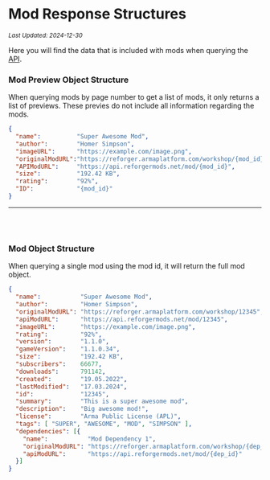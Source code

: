# Mod Response Structures
<sup>*Last Updated: 2024-12-30*</sup>

Here you will find the data that is included with mods when querying the [API](?page=documentation/api).

### **Mod Preview Object Structure**

When querying mods by page number to get a list of mods, it only returns a list of previews. These previes do not include
all information regarding the mods.

```json
{
  "name":          "Super Awesome Mod",                                   // string
  "author":        "Homer Simpson",                                       // string
  "imageURL":      "https://example.com/image.png",                       // string
  "originalModURL":"https://reforger.armaplatform.com/workshop/{mod_id}", // string
  "APIModURL":     "https://api.reforgermods.net/mod/{mod_id}",           // string
  "size":          "192.42 KB",                                           // string
  "rating":        "92%",                                                 // string
  "ID":            "{mod_id}"                                             // string
}
```
___
<br><br>

### **Mod Object Structure**

When querying a single mod using the mod id, it will return the full mod object.

```json
{
  "name":           "Super Awesome Mod",                                     // string 
  "author":         "Homer Simpson",                                         // string
  "originalModURL": "https://reforger.armaplatform.com/workshop/12345",      // string
  "apiModURL":      "https://api.reforgermods.net/mod/12345",                // string
  "imageURL":       "https://example.com/image.png",                         // string
  "rating":         "92%",                                                   // string
  "version":        "1.1.0",                                                 // string
  "gameVersion":    "1.1.0.34",                                              // string
  "size":           "192.42 KB",                                             // string
  "subscribers":    66677,                                                   // int
  "downloads":      791142,                                                  // int
  "created":        "19.05.2022",                                            // string
  "lastModified":   "17.03.2024",                                            // string
  "id":             "12345",                                                 // string
  "summary":        "This is a super awesome mod",                           // string
  "description":    "Big awesome mod!",                                      // string
  "license":        "Arma Public License (APL)",                             // string
  "tags": [ "SUPER", "AWESOME", "MOD", "SIMPSON" ],                          // string array
  "dependencies": [{                                                         // string array
    "name":           "Mod Dependency 1",                                    // string
    "originalModURL": "https://reforger.armaplatform.com/workshop/{dep_id}", // string
    "apiModURL":      "https://api.reforgermods.net/mod/{dep_id}"            // string
  }]
}
```
